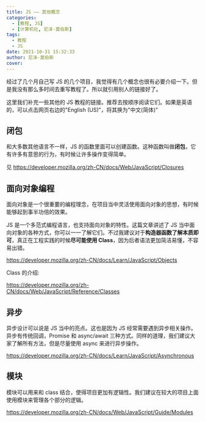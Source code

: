 ```yaml
---
title: JS —— 其他概念
categories:
  - [教程, JS]
  - [计算机社, 尼泽·莫伯斯]
tags:
  - 教程
  - JS
date: 2021-10-31 15:32:33
author: 尼泽·莫伯斯
cover:
---
```


经过了几个月自己写 JS 的几个项目，我觉得有几个概念也很有必要介绍一下。但是我没有那么多时间去重写教程了。所以就引用别人的链接好了。

这里我们补充一些其他的 JS 教程的链接。推荐去按顺序阅读它们。如果是英语的，可以点击网页右边的"English (US)"，将其换为"中文(简体)"

## 闭包

和大多数其他语言不一样，JS 的函数里面可以创建函数。这种函数叫做**闭包**，它有许多有意思的行为，有时候让许多操作变得简单。

见 <https://developer.mozilla.org/zh-CN/docs/Web/JavaScript/Closures>

## 面向对象编程

面向对象是一个很重要的编程理念，在项目当中灵活使用面向对象的思想，有时候能够起到事半功倍的效果。

JS 是一个多范式编程语言，也支持面向对象的特性。这篇文章讲述了 JS 当中面向对象的各种方式，你可以一一了解它们。不过我建议对于**构造器函数了解本质即可**，真正在工程实践的时候**尽可能使用 Class**，因为后者语法更加简洁易懂，不容易出错。

<https://developer.mozilla.org/zh-CN/docs/Learn/JavaScript/Objects>

Class 的介绍:

<https://developer.mozilla.org/zh-CN/docs/Web/JavaScript/Reference/Classes>

## 异步

异步设计可以说是 JS 当中的亮点。这也是因为 JS 经常需要遇到异步相关操作。异步有传统回调，Promise 和 async/await 三种方式。同样的道理，我们建议大家了解所有方法，但是尽量使用 async 来进行异步操作。

<https://developer.mozilla.org/zh-CN/docs/Learn/JavaScript/Asynchronous>

## 模块

模块可以用来和 class 结合，使得项目更加有逻辑性。我们建议在较大的项目上面使用模块来管理各个部分的逻辑。

<https://developer.mozilla.org/zh-CN/docs/Web/JavaScript/Guide/Modules>

